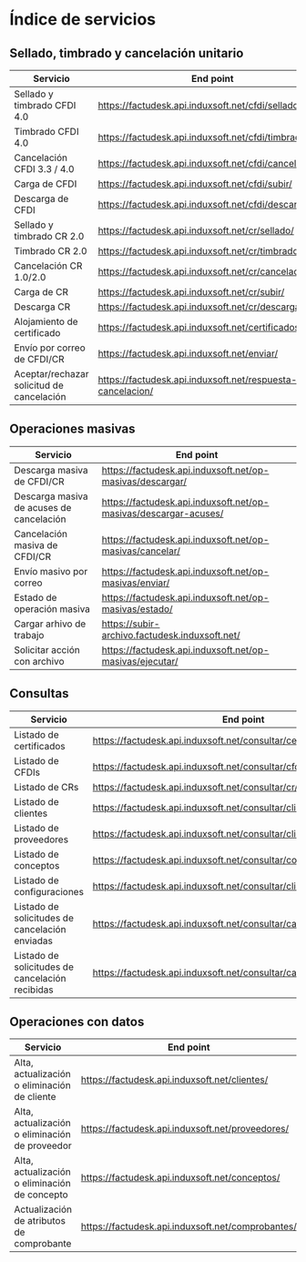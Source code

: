 # Índice de servicios #

## Sellado, timbrado y cancelación unitario ##

| Servicio | End point |
|----------|-----------|
| Sellado y timbrado CFDI 4.0 | https://factudesk.api.induxsoft.net/cfdi/sellado/ |
| Timbrado CFDI 4.0 | https://factudesk.api.induxsoft.net/cfdi/timbrado/ |
| Cancelación CFDI 3.3 / 4.0 | https://factudesk.api.induxsoft.net/cfdi/cancelacion/ |
| Carga de CFDI | https://factudesk.api.induxsoft.net/cfdi/subir/ |
| Descarga de CFDI | https://factudesk.api.induxsoft.net/cfdi/descargar/ |
| Sellado y timbrado CR 2.0 | https://factudesk.api.induxsoft.net/cr/sellado/ |
| Timbrado CR 2.0 | https://factudesk.api.induxsoft.net/cr/timbrado/ |
| Cancelación CR 1.0/2.0 | https://factudesk.api.induxsoft.net/cr/cancelacion/ |
| Carga de CR | https://factudesk.api.induxsoft.net/cr/subir/ |
| Descarga CR | https://factudesk.api.induxsoft.net/cr/descargar/ |
| Alojamiento de certificado | https://factudesk.api.induxsoft.net/certificados/subir/ |
| Envío por correo de CFDI/CR | https://factudesk.api.induxsoft.net/enviar/ |
| Aceptar/rechazar solicitud de cancelación | https://factudesk.api.induxsoft.net/respuesta-cancelacion/ |

## Operaciones masivas ##

| Servicio | End point |
|----------|-----------|
| Descarga masiva de CFDI/CR | https://factudesk.api.induxsoft.net/op-masivas/descargar/ |
| Descarga masiva de acuses de cancelación | https://factudesk.api.induxsoft.net/op-masivas/descargar-acuses/ |
| Cancelación masiva de CFDI/CR | https://factudesk.api.induxsoft.net/op-masivas/cancelar/ |
| Envío masivo por correo | https://factudesk.api.induxsoft.net/op-masivas/enviar/ |
| Estado de operación masiva | https://factudesk.api.induxsoft.net/op-masivas/estado/
| Cargar arhivo de trabajo | https://subir-archivo.factudesk.induxsoft.net/
| Solicitar acción con archivo | https://factudesk.api.induxsoft.net/op-masivas/ejecutar/

## Consultas ##
| Servicio | End point |
|----------|-----------|
| Listado de certificados | https://factudesk.api.induxsoft.net/consultar/certificados/
| Listado de CFDIs | https://factudesk.api.induxsoft.net/consultar/cfdi/
| Listado de CRs | https://factudesk.api.induxsoft.net/consultar/cr/
| Listado de clientes | https://factudesk.api.induxsoft.net/consultar/clientes/
| Listado de proveedores | https://factudesk.api.induxsoft.net/consultar/clientes/
| Listado de conceptos | https://factudesk.api.induxsoft.net/consultar/conceptos/
| Listado de configuraciones | https://factudesk.api.induxsoft.net/consultar/clientes/
| Listado de solicitudes de cancelación enviadas | https://factudesk.api.induxsoft.net/consultar/cancelaciones/enviadas/
| Listado de solicitudes de cancelación recibidas | https://factudesk.api.induxsoft.net/consultar/cancelaciones/recibidas/

## Operaciones con datos ##

| Servicio | End point |
|----------|-----------|
| Alta, actualización o eliminación de cliente | https://factudesk.api.induxsoft.net/clientes/
| Alta, actualización o eliminación de proveedor | https://factudesk.api.induxsoft.net/proveedores/
| Alta, actualización o eliminación de concepto | https://factudesk.api.induxsoft.net/conceptos/
| Actualización de atributos de comprobante | https://factudesk.api.induxsoft.net/comprobantes/

